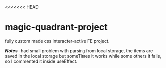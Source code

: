 <<<<<<< HEAD

# magic-quadrant-project
fully custom made css interacter-active  FE project.


***Notes***
-had small problem with parsing from local storage, the items are saved in the local storage but someTimes it works while some others it fails, so I commented it inside useEffect.


